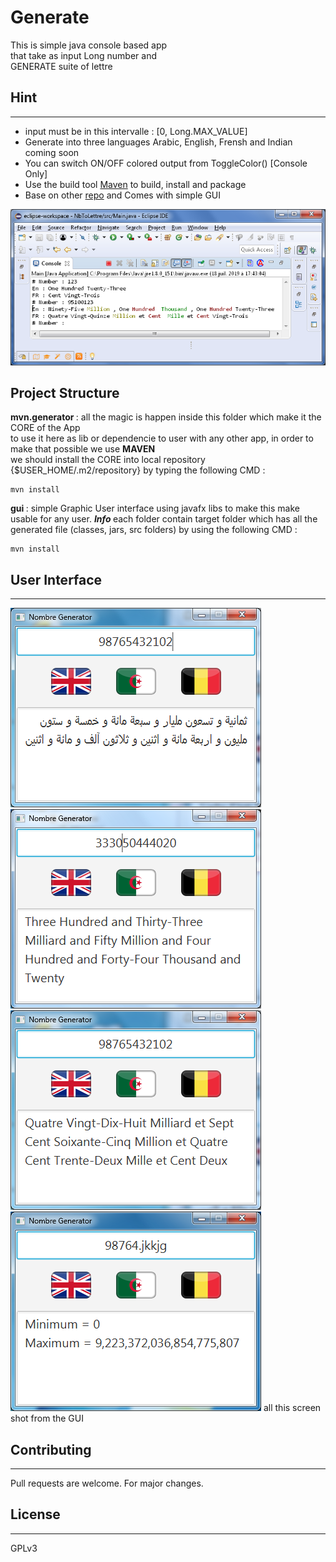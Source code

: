 # Generate
This is simple java console based app <br />
that take as input Long number and <br />
GENERATE suite of lettre 


## Hint
----
* input must be in this intervalle : [0, Long.MAX_VALUE]
* Generate into three languages Arabic, English, Frensh and Indian coming soon
* You can switch ON/OFF colored output from ToggleColor() [Console Only]
* Use the build tool [Maven](https://maven.apache.org/) to build, install and package
* Base on other [repo](https://github.com/elhoussam/numbreTolettre) and Comes with simple GUI

![eclipse](doc/img.png)

## Project Structure
<b> mvn.generator </b> : all the magic is happen inside this folder which make it the CORE of the App <br/> 
to use it here as lib or dependencie to user with any other app, in order to make that possible we use <B>MAVEN</B>  <br/>
we should install the CORE into local repository {$USER_HOME/.m2/repository} by typing the following CMD :
```git
mvn install
```
<b> gui </b> : simple Graphic User interface using javafx libs to make this make usable for any user.
<b> <i>Info</i> </b> each folder contain target folder which has all the generated file (classes, jars, src folders) by using 
the following CMD : 
```git
mvn install
```
 

## User Interface
--------------

![alt text](doc/doc_ar.png)
![alt text](doc/doc_en.png)
![alt text](doc/doc_fr.png)
![alt text](doc/doc_err.png)
all this screen shot from the GUI 
## Contributing
--------------
Pull requests are welcome. For major changes.

## License
-----------
GPLv3
